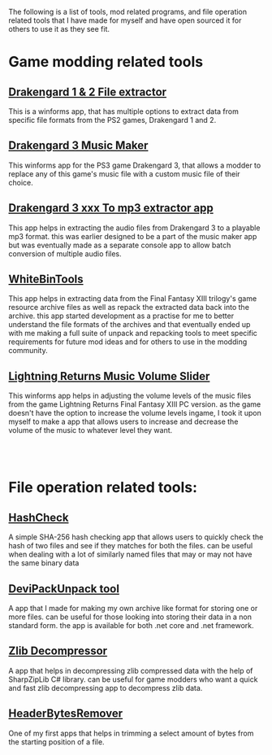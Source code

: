 The following is a list of tools, mod related programs, and file operation related tools that I have made for myself and have open sourced it for others to use it as they see fit. 
<br>
# Game modding related tools
## [Drakengard 1 & 2 File extractor](https://github.com/Surihix/Drakengard1and2Extractor)
This is a winforms app, that has multiple options to extract data from specific file formats from the PS2 games, Drakengard 1 and 2.

## [Drakengard 3 Music Maker](https://github.com/Surihix/Drakengard3MusicMaker)
This winforms app for the PS3 game Drakengard 3, that allows a modder to replace any of this game's music file with a custom music file of their choice. 

## [Drakengard 3 xxx To mp3 extractor app](https://github.com/Surihix/Drakengard3xxxToMp3)
This app helps in extracting the audio files from Drakengard 3 to a playable mp3 format. this was earlier designed to be a part of the music maker app but was eventually made as a separate console app to allow batch conversion of multiple audio files.

## [WhiteBinTools](https://github.com/Surihix/WhiteBinTools)
This app helps in extracting data from the Final Fantasy XIII trilogy's game resource archive files as well as repack the extracted data back into the archive. this app started development as a practise for me to better understand the file formats of the archives and that eventually ended up with me making a full suite of unpack and repacking tools to meet specific requirements for future mod ideas and for others to use in the modding community. 

## [Lightning Returns Music Volume Slider](https://github.com/Surihix/LRMusicVolumeSlider)
This winforms app helps in adjusting the volume levels of the music files from the game Lightning Returns Final Fantasy XIII PC version. as the game doesn't have the option to increase the volume levels ingame, I took it upon myself to make a app that allows users to increase and decrease the volume of the music to whatever level they want. 

<br><br>
# File operation related tools:
## [HashCheck](https://github.com/Surihix/HashCheck)
A simple SHA-256 hash checking app that allows users to quickly check the hash of two files and see if they matches for both the files. can be useful when dealing with a lot of similarly named files that may or may not have the same binary data

## [DeviPackUnpack tool](https://github.com/Surihix/DeviPackUnpackTool)
A app that I made for making my own archive like format for storing one or more files. can be useful for those looking into storing their data in a non standard form. the app is available for both .net core and .net framework. 

## [Zlib Decompressor](https://github.com/Surihix/ZLIB_decompressor)
A app that helps in decompressing zlib compressed data with the help of SharpZipLib C# library. can be useful for game modders who want a quick and fast zlib decompressing app to decompress zlib data.

## [HeaderBytesRemover](https://github.com/Surihix/HeaderBytesRemover)
One of my first apps that helps in trimming a select amount of bytes from the starting position of a file. 
